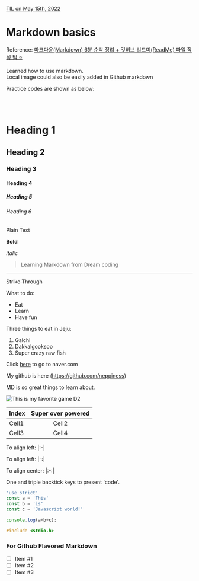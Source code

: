 [TIL on May 15th, 2022](../../TIL/2022/05/05-15-2022.md) <br>

# **Markdown basics**

Reference: [마크다운(Markdown) 6분 순삭 정리 + 깃허브 리드미(ReadMe) 파일 작성 팁 ⭐️](https://youtu.be/kMEb_BzyUqk) <br>

Learned how to use markdown.<br>
Local image could also be easily added in Github markdown <br>

Practice codes are shown as below: <br>

<br>
<br>

<!-- Heading -->
# Heading 1
## Heading 2
### Heading 3
#### Heading 4
##### Heading 5
###### Heading 6
Plain Text

**Bold**

*italic*

> Learning Markdown from Dream coding

<!-- Line -->
___

~~Strike Through~~

What to do:
* Eat
* Learn
* Have fun

Three things to eat in Jeju:
1. Galchi
2. Dakkalgooksoo
3. Super crazy raw fish

<!-- link -->
Click [here](https://www.naver.com) to go to naver.com

My github is here (https://github.com/neppiness)

MD is so great things to learn about.

<!-- Image -->
![This is my favorite game D2](https://upload.wikimedia.org/wikipedia/en/0/05/Destiny_2_%28artwork%29.jpg)

<!-- Table -->
|Index|Super over powered|
|-|:-:|
|Cell1|Cell2|
|Cell3|Cell4|


<!-- Don't have to write down as |--|--|-->
To align left: |:-|

To align left: |-:|

To align center: |:-:|


<!-- CODE -->
One and triple backtick keys to present 'code'.

```js
'use strict'
const a = 'This'
const b = 'is'
const c = 'Javascript world!'

console.log(a+b+c);
```

```C++
#include <stdio.h>
```

### For Github Flavored Markdown
- [ ] Item #1
- [ ] Item #2
- [ ] Item #3